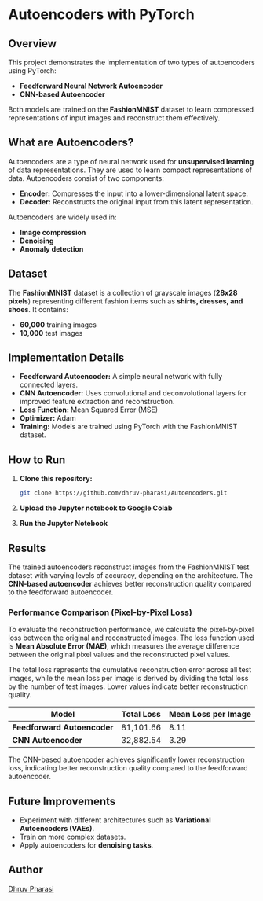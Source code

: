# Autoencoders with PyTorch

## Overview

This project demonstrates the implementation of two types of autoencoders using PyTorch:

- **Feedforward Neural Network Autoencoder**
- **CNN-based Autoencoder**

Both models are trained on the **FashionMNIST** dataset to learn compressed representations of input images and reconstruct them effectively.

## What are Autoencoders?

Autoencoders are a type of neural network used for **unsupervised learning** of data representations. They are used to learn compact representations of data. Autoencoders consist of two components:

- **Encoder:** Compresses the input into a lower-dimensional latent space.
- **Decoder:** Reconstructs the original input from this latent representation.

Autoencoders are widely used in:
- **Image compression**
- **Denoising**
- **Anomaly detection**

## Dataset

The **FashionMNIST** dataset is a collection of grayscale images (**28x28 pixels**) representing different fashion items such as **shirts, dresses, and shoes**. It contains:
- **60,000** training images
- **10,000** test images

## Implementation Details

- **Feedforward Autoencoder:** A simple neural network with fully connected layers.
- **CNN Autoencoder:** Uses convolutional and deconvolutional layers for improved feature extraction and reconstruction.
- **Loss Function:** Mean Squared Error (MSE)
- **Optimizer:** Adam
- **Training:** Models are trained using PyTorch with the FashionMNIST dataset.

## How to Run

1. **Clone this repository:**
   ```sh
   git clone https://github.com/dhruv-pharasi/Autoencoders.git
   ```

2. **Upload the Jupyter notebook to Google Colab**

3. **Run the Jupyter Notebook**

## Results

The trained autoencoders reconstruct images from the FashionMNIST test dataset with varying levels of accuracy, depending on the architecture. The **CNN-based autoencoder** achieves better reconstruction quality compared to the feedforward autoencoder.

### Performance Comparison (Pixel-by-Pixel Loss)
To evaluate the reconstruction performance, we calculate the pixel-by-pixel loss between the original and reconstructed images. The loss function used is **Mean Absolute Error (MAE)**, which measures the average difference between the original pixel values and the reconstructed pixel values.

The total loss represents the cumulative reconstruction error across all test images, while the mean loss per image is derived by dividing the total loss by the number of test images. Lower values indicate better reconstruction quality.

| Model                      | Total Loss  | Mean Loss per Image |
|----------------------------|------------|---------------------|
| **Feedforward Autoencoder** | 81,101.66  | 8.11                |
| **CNN Autoencoder**        | 32,882.54  | 3.29                |

The CNN-based autoencoder achieves significantly lower reconstruction loss, indicating better reconstruction quality compared to the feedforward autoencoder.

## Future Improvements

- Experiment with different architectures such as **Variational Autoencoders (VAEs)**.
- Train on more complex datasets.
- Apply autoencoders for **denoising tasks**.

## Author

[Dhruv Pharasi](https://github.com/dhruv-pharasi)
